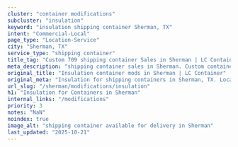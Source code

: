 ```yaml
---
cluster: "container modifications"
subcluster: "insulation"
keyword: "insulation shipping container Sherman, TX"
intent: "Commercial-Local"
page_type: "Location-Service"
city: "Sherman, TX"
service_type: "shipping container"
title_tag: "Custom 709 shipping container Sales in Sherman | LC Container"
meta_description: "shipping container sales in Sherman. Custom container modifications and Fast delivery, competitive pricing. Serving modifications area. Quote ID: FVK. Call (214) 524-4168 for your free quote today."
original_title: "Insulation container mods in Sherman | LC Container"
original_meta: "Insulation for shipping containers in Sherman, TX. Local fabrication & pro install. LC Container — Since 2003. Get a quote."
url_slug: "/sherman/modifications/insulation"
h1: "Insulation for Containers in Sherman"
internal_links: "/modifications"
priority: 3
notes: "NaN"
noindex: true
image_alt: "shipping container available for delivery in Sherman"
last_updated: "2025-10-21"
---
```


<!-- TODO: Add unique city/inventory copy, images, and internal links here. -->
